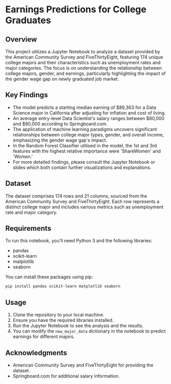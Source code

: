 # Earnings Predictions for College Graduates

## Overview

This project utilizes a Jupyter Notebook to analyze a dataset provided by the American Community Survey and FiveThirtyEight, featuring 174 unique college majors and their characteristics such as unemployment rates and major categories. The focus is on understanding the relationship between college majors, gender, and earnings, particularly highlighting the impact of the gender wage gap on newly graduated job market.

## Key Findings

- The model predicts a starting median earning of $89,363 for a Data Science major in California after adjusting for inflation and cost of living.
- An average entry-level Data Scientist's salary ranges between $80,000 and $90,000 according to Springboard.com.
- The application of machine learning paradigms uncovers significant relationships between college major types, gender, and overall income, emphasizing the gender wage gap's impact.
- In the Random Forest Classifier utilised in the model, the 1st and 3rd features with the highest relative importance were 'ShareWomen' and 'Women.'
- For more detailed findings, please consult the Jupyter Notebook or slides which both contain further visualizations and explanations.

## Dataset

The dataset comprises 174 rows and 21 columns, sourced from the American Community Survey and FiveThirtyEight. Each row represents a distinct college major and includes various metrics such as unemployment rate and major category.

## Requirements

To run this notebook, you'll need Python 3 and the following libraries:
- pandas
- scikit-learn
- matplotlib
- seaborn

You can install these packages using pip:

```bash
pip install pandas scikit-learn matplotlib seaborn
```

## Usage

1. Clone the repository to your local machine.
2. Ensure you have the required libraries installed.
3. Run the Jupyter Notebook to see the analysis and the results.
4. You can modify the `new_major_data` dictionary in the notebook to predict earnings for different majors.


## Acknowledgments

- American Community Survey and FiveThirtyEight for providing the dataset.
- Springboard.com for additional salary information.
